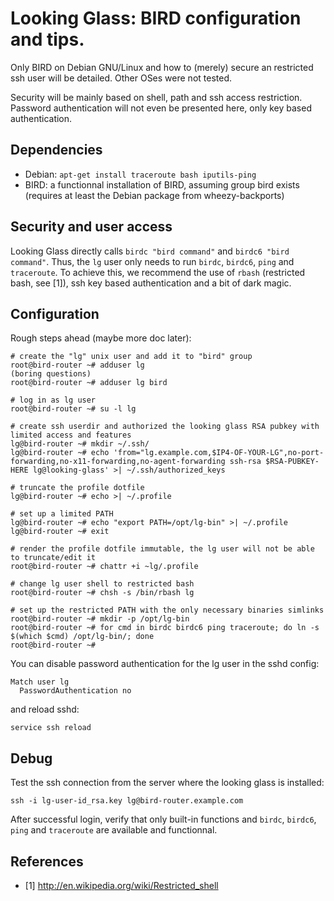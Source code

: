 # Looking Glass: BIRD configuration and tips.

Only BIRD on Debian GNU/Linux and how to (merely) secure an restricted ssh
user will be detailed. Other OSes were not tested.

Security will be mainly based on shell, path and ssh access restriction.
Password authentication will not even be presented here, only key based
authentication.

## Dependencies

  * Debian: `apt-get install traceroute bash iputils-ping`
  * BIRD: a functionnal installation of BIRD, assuming group bird exists
    (requires at least the Debian package from wheezy-backports)

## Security and user access

Looking Glass directly calls `birdc "bird command"` and
`birdc6 "bird command"`. Thus, the `lg` user only needs to run `birdc`,
`birdc6`, `ping` and `traceroute`. To achieve this, we recommend the use of
`rbash` (restricted bash, see [1]), ssh key based authentication and a bit of
dark magic.

## Configuration

Rough steps ahead (maybe more doc later):

```
# create the "lg" unix user and add it to "bird" group
root@bird-router ~# adduser lg
(boring questions)
root@bird-router ~# adduser lg bird

# log in as lg user
root@bird-router ~# su -l lg

# create ssh userdir and authorized the looking glass RSA pubkey with limited access and features
lg@bird-router ~# mkdir ~/.ssh/
lg@bird-router ~# echo 'from="lg.example.com,$IP4-OF-YOUR-LG",no-port-forwarding,no-x11-forwarding,no-agent-forwarding ssh-rsa $RSA-PUBKEY-HERE lg@looking-glass' >| ~/.ssh/authorized_keys

# truncate the profile dotfile
lg@bird-router ~# echo >| ~/.profile

# set up a limited PATH
lg@bird-router ~# echo "export PATH=/opt/lg-bin" >| ~/.profile
lg@bird-router ~# exit

# render the profile dotfile immutable, the lg user will not be able to truncate/edit it
root@bird-router ~# chattr +i ~lg/.profile

# change lg user shell to restricted bash
root@bird-router ~# chsh -s /bin/rbash lg

# set up the restricted PATH with the only necessary binaries simlinks
root@bird-router ~# mkdir -p /opt/lg-bin
root@bird-router ~# for cmd in birdc birdc6 ping traceroute; do ln -s $(which $cmd) /opt/lg-bin/; done
root@bird-router ~#
```

You can disable password authentication for the lg user in the sshd config:

```
Match user lg
  PasswordAuthentication no
```

and reload sshd:

`service ssh reload`

## Debug

Test the ssh connection from the server where the looking glass is installed:

`ssh -i lg-user-id_rsa.key lg@bird-router.example.com`

After successful login, verify that only built-in functions and `birdc`,
`birdc6`, `ping` and `traceroute` are available and functionnal.

## References

  * [1] http://en.wikipedia.org/wiki/Restricted_shell
